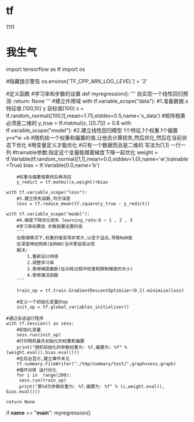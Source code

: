 # tf
1111
# 我生气

import tensorflow as tf
import  os

#隐藏提示警告
os.environ['TF_CPP_MIN_LOG_LEVEL'] = '2'

#定义函数
#学习率和步数的设置
def myregression():
    '''
    自实现一个线性回归预测
    :return: None
    '''
    #建立作用域
    with tf.variable_scope("data"):
        #1.准备数据.x 特征值 [100,10] y 目标值[100]
        x = tf.random_normal([100,1],mean=1.75,stddev=0.5,name='x_data')
        #矩阵相乘必须是二维的
        y_true = tf.matmul(x, [[0.7]]) + 0.8
    with tf.variable_scope("model"):
        #2.建立线性回归模型 1个特征,1个权重.1个偏置 y=x*w +b
        #随机给一个权重和偏置的值,让他去计算损失,然后优化,然后在当前状态下优化
        #用变量定义才能优化
        #只有一个数据而且是二维的 写法为[1,1] 一行一列
        #trainable参数:指定这个变量能跟着梯度下降一起优化
        weight = tf.Variable(tf.random_normal([1,1],mean=0.0,stddev=1.0),name='w',trainable=True)
        bias = tf.Variable(0.0,name='b')

        #权重与偏置相乘然后再添加
        y_redict = tf.matmul(x,weight)+bias

    with tf.variable_scope("loss"):
        #3.建立损失函数,均方误差
        loss = tf.reduce_mean(tf.square(y_true - y_redict))

    with tf.variable_scope("model"):
        #4.梯度下降优化损失 learning_rate:0 ~ 1 , 2 , 3
        #学习率如果低 步数就要设置的高
        '''
        在极端情况下,权重的值变得非常大,以至于溢出,导致NaN值
        在深度神经网络(如RNN)当中更容易出现
        解决:
            1.重新设计网络
            2.调整学习率
            3.使用梯度截断(在训练过程中检查和限制梯度的大小)
            4.使用激活函数
        '''

        train_op = tf.train.GradientDescentOptimizer(0.1).minimize(loss)

        #定义一个初始化变量的op
        init_op = tf.global_variables_initializer()

    #通过会话运行程序
    with tf.Session() as sess:
        #初始化变量
        sess.run(init_op)
        #打印随机最先初始化的权重和偏置
        print("随机初始化的参数权重为: %f,偏置为: %f" %(weight.eval(),bias.eval()))
        #在后台显示,建立事件未见
        tf.summary.FileWriter("./tmp/summary/test/",graph=sess.graph)
        #循环训练 运行优化
        for i in  range(200):
         sess.run(train_op)
         print("第%d次参数权重为: %f,偏置为: %f" % (i,weight.eval(), bias.eval()))

    return None

if __name__ == "__main__":
    myregression()
